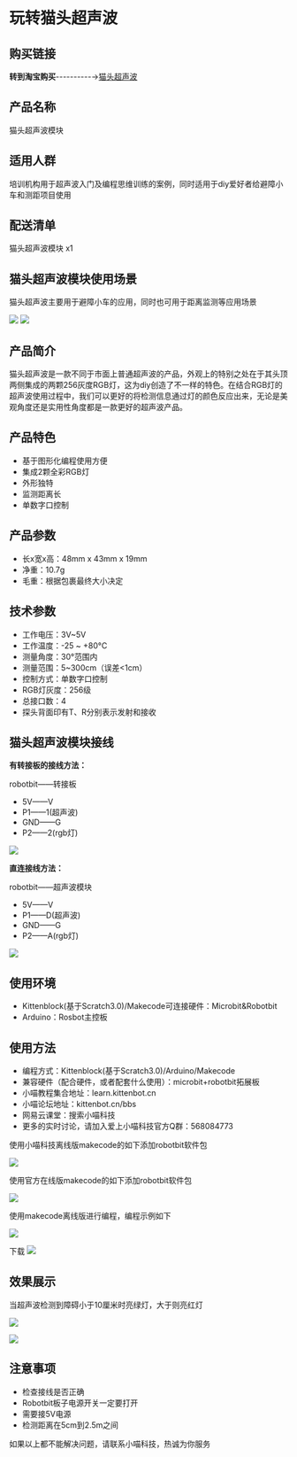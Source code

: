 # 玩转猫头超声波 

## 购买链接

__转到淘宝购买__----------→[猫头超声波](https://item.taobao.com/item.htm?spm=a1z10.3-c-s.w4002-17001215033.47.1380762eHXRi4k&id=553680619304)

## 产品名称

猫头超声波模块

## 适用人群

培训机构用于超声波入门及编程思维训练的案例，同时适用于diy爱好者给避障小车和测距项目使用

## 配送清单

猫头超声波模块 x1

## 猫头超声波模块使用场景

猫头超声波主要用于避障小车的应用，同时也可用于距离监测等应用场景

![](./chaoshengbo/resume.png) 
![](./chaoshengbo/shiyitu.png) 

## 产品简介

猫头超声波是一款不同于市面上普通超声波的产品，外观上的特别之处在于其头顶两侧集成的两颗256灰度RGB灯，这为diy创造了不一样的特色。在结合RGB灯的超声波使用过程中，我们可以更好的将检测信息通过灯的颜色反应出来，无论是美观角度还是实用性角度都是一款更好的超声波产品。

## 产品特色

- 基于图形化编程使用方便
- 集成2颗全彩RGB灯
- 外形独特
- 监测距离长
- 单数字口控制

## 产品参数

- 长x宽x高：48mm x 43mm x 19mm
- 净重：10.7g
- 毛重：根据包裹最终大小决定

## 技术参数

- 工作电压：3V~5V
- 工作温度：-25 ~ +80°C
- 测量角度：30°范围内
- 测量范围：5~300cm（误差<1cm）
- 控制方式：单数字口控制
- RGB灯灰度：256级
- 总接口数：4
- 探头背面印有T、R分别表示发射和接收

## 猫头超声波模块接线

**有转接板的接线方法：** 

robotbit——转接板  

- 5V——V
- P1——1(超声波)
- GND——G
- P2——2(rgb灯)  

![](./chaoshengbo/zhuanjieban.png)  

**直连接线方法：**   

robotbit——超声波模块  

- 5V——V
- P1——D(超声波)
- GND——G
- P2——A(rgb灯)  

![](./chaoshengbo/zhilian.png)  

## 使用环境 

- Kittenblock(基于Scratch3.0)/Makecode可连接硬件：Microbit&Robotbit
- Arduino：Rosbot主控板

## 使用方法

- 编程方式：Kittenblock(基于Scratch3.0)/Arduino/Makecode
- 兼容硬件（配合硬件，或者配套什么使用）：microbit+robotbit拓展板
- 小喵教程集合地址：learn.kittenbot.cn
- 小喵论坛地址：kittenbot.cn/bbs
- 网易云课堂：搜索小喵科技
- 更多的实时讨论，请加入爱上小喵科技官方Q群：568084773

使用小喵科技离线版makecode的如下添加robotbit软件包  

![](./light/jiabao.png)    

使用官方在线版makecode的如下添加robotbit软件包  

![](./light/zaixian.png)  

使用makecode离线版进行编程，编程示例如下  

![](./chaoshengbo/makecode.png)    

下载
![](./chaoshengbo/xiazai.png)    

## 效果展示 

当超声波检测到障碍小于10厘米时亮绿灯，大于则亮红灯  

![](./chaoshengbo/xiaoguo1.png)  

![](./chaoshengbo/xiaoguo2.png)  

## 注意事项 

- 检查接线是否正确   
- Robotbit板子电源开关一定要打开   
- 需要接5V电源  
- 检测距离在5cm到2.5m之间

如果以上都不能解决问题，请联系小喵科技，热诚为你服务
